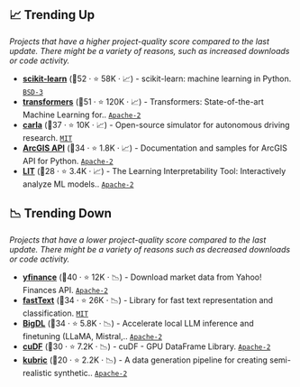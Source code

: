 ## 📈 Trending Up

_Projects that have a higher project-quality score compared to the last update. There might be a variety of reasons, such as increased downloads or code activity._

- <b><a href="https://github.com/scikit-learn/scikit-learn">scikit-learn</a></b> (🥇52 ·  ⭐ 58K · 📈) - scikit-learn: machine learning in Python. <code><a href="http://bit.ly/3aKzpTv">BSD-3</a></code> <code><img src="https://git.io/JLy1F" style="display:inline;" width="13" height="13"></code>
- <b><a href="https://github.com/huggingface/transformers">transformers</a></b> (🥇51 ·  ⭐ 120K · 📈) - Transformers: State-of-the-art Machine Learning for.. <code><a href="http://bit.ly/3nYMfla">Apache-2</a></code> <code><img src="https://git.io/JLy1Q" style="display:inline;" width="13" height="13"></code> <code><img src="https://git.io/JLy1A" style="display:inline;" width="13" height="13"></code>
- <b><a href="https://github.com/carla-simulator/carla">carla</a></b> (🥇37 ·  ⭐ 10K · 📈) - Open-source simulator for autonomous driving research. <code><a href="http://bit.ly/34MBwT8">MIT</a></code>
- <b><a href="https://github.com/Esri/arcgis-python-api">ArcGIS API</a></b> (🥈34 ·  ⭐ 1.8K · 📈) - Documentation and samples for ArcGIS API for Python. <code><a href="http://bit.ly/3nYMfla">Apache-2</a></code>
- <b><a href="https://github.com/PAIR-code/lit">LIT</a></b> (🥈28 ·  ⭐ 3.4K · 📈) - The Learning Interpretability Tool: Interactively analyze ML models.. <code><a href="http://bit.ly/3nYMfla">Apache-2</a></code>

## 📉 Trending Down

_Projects that have a lower project-quality score compared to the last update. There might be a variety of reasons such as decreased downloads or code activity._

- <b><a href="https://github.com/ranaroussi/yfinance">yfinance</a></b> (🥇40 ·  ⭐ 12K · 📉) - Download market data from Yahoo! Finances API. <code><a href="http://bit.ly/3nYMfla">Apache-2</a></code>
- <b><a href="https://github.com/facebookresearch/fastText">fastText</a></b> (🥈34 ·  ⭐ 26K · 📉) - Library for fast text representation and classification. <code><a href="http://bit.ly/34MBwT8">MIT</a></code>
- <b><a href="https://github.com/intel-analytics/ipex-llm">BigDL</a></b> (🥈34 ·  ⭐ 5.8K · 📉) - Accelerate local LLM inference and finetuning (LLaMA, Mistral,.. <code><a href="http://bit.ly/3nYMfla">Apache-2</a></code>
- <b><a href="https://github.com/rapidsai/cudf">cuDF</a></b> (🥈30 ·  ⭐ 7.2K · 📉) - cuDF - GPU DataFrame Library. <code><a href="http://bit.ly/3nYMfla">Apache-2</a></code>
- <b><a href="https://github.com/google-research/kubric">kubric</a></b> (🥉20 ·  ⭐ 2.2K · 📉) - A data generation pipeline for creating semi-realistic synthetic.. <code><a href="http://bit.ly/3nYMfla">Apache-2</a></code>

